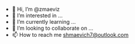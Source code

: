 - 👋 Hi, I’m @zmaeviz
- 👀 I’m interested in ...
- 🌱 I’m currently learning ...
- 💞️ I’m looking to collaborate on ...
- 📫 How to reach me shmaevich7@outlook.com

<!---
zmaeviz/zmaeviz is a ✨ special ✨ repository because its `README.md` (this file) appears on your GitHub profile.
You can click the Preview link to take a look at your changes.
--->
